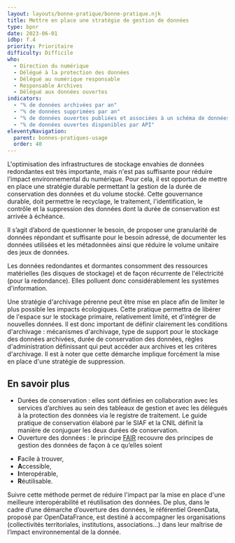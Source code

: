 ```yaml
---
layout: layouts/bonne-pratique/bonne-pratique.njk
title: Mettre en place une stratégie de gestion de données
type: bpnr
date: 2023-06-01
idbp: f.4
priority: Prioritaire
difficulty: Difficile
who:
  - Direction du numérique
  - Délégué à la protection des données
  - Délégué au numérique responsable
  - Responsable Archives
  - Délégué aux données ouvertes
indicators:
  - "% de données archivées par an"
  - "% de données supprimées par an"
  - "% de données ouvertes publiées et associées à un schéma de données"
  - "% de données ouvertes disponibles par API"
eleventyNavigation:
  parent: bonnes-pratiques-usage
  order: 40
---
```


L'optimisation des infrastructures de stockage envahies de données redondantes est très importante, mais n'est pas suffisante pour réduire l'impact environnemental du numérique. Pour cela, il est opportun de mettre en place une stratégie durable permettant la gestion de la durée de conservation des données et du volume stocké. Cette gouvernance durable, doit permettre le recyclage, le traitement, l'identification, le contrôle et la suppression des données dont la durée de conservation est arrivée à échéance.

Il s’agit d’abord de questionner le besoin, de proposer une granularité de données répondant et suffisante pour le besoin adressé, de documenter les données utilisées et les métadonnées ainsi que réduire le volume unitaire des jeux de données.

Les données redondantes et dormantes consomment des ressources matérielles (les disques de stockage) et de façon récurrente de l'électricité (pour la redondance). Elles polluent donc considérablement les systèmes d'information.

Une stratégie d'archivage pérenne peut être mise en place afin de limiter le plus possible les impacts écologiques. Cette pratique permettra de libérer de l'espace sur le stockage primaire, relativement limité, et d'intégrer de nouvelles données. Il est donc important de définir clairement les conditions d'archivage : mécanismes d'archivage, type de support pour le stockage des données archivées, durée de conservation des données, règles d'administration définissant qui peut accéder aux archives et les critères d'archivage. Il est à noter que cette démarche implique forcément la mise en place d'une stratégie de suppression.

## En savoir plus

-	Durées de conservation : elles sont définies en collaboration avec les services d’archives au sein des tableaux de gestion et avec les délégués à la protection des données via le registre de traitement. Le guide pratique de conservation élaboré par le SIAF et la CNIL définit la manière de conjuguer les deux durées de conservation.
- Ouverture des données : le principe [FAIR](https://fr.wikipedia.org/wiki/Fair_data) recouvre des principes de gestion des données de façon à ce qu’elles soient

* **F**acile à trouver,
* **A**ccessible,
* **I**nteropérable,
* **R**éutilisable.

Suivre cette méthode permet de réduire l'impact par la mise en place d'une meilleure interopérabilité et réutilisation des données. De plus, dans le cadre d’une démarche d’ouverture des données, le référentiel GreenData, proposé par OpenDataFrance, est destiné à accompagner les organisations (collectivités territoriales, institutions, associations…) dans leur maîtrise de l’impact environnemental de la donnée.
